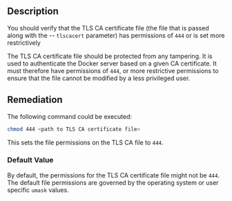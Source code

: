 ## Description

You should verify that the TLS CA certificate file (the file that is passed along with the --
`tlscacert` parameter) has permissions of `444` or is set more restrictively

The TLS CA certificate file should be protected from any tampering. It is used to
authenticate the Docker server based on a given CA certificate. It must therefore have
permissions of `444`, or more restrictive permissions to ensure that the file cannot be
modified by a less privileged user.

## Remediation

The following command could be executed:

```bash
chmod 444 <path to TLS CA certificate file>
```

This sets the file permissions on the TLS CA file to `444`.

### Default Value

By default, the permissions for the TLS CA certificate file might not be `444`. The default
file permissions are governed by the operating system or user specific `umask` values.